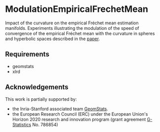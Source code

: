 # ModulationEmpiricalFrechetMean


Impact of the curvature on the empirical Fréchet mean estimation manifolds.
Experiments illustrating the modulation of the speed of convergence of the
empirical Fréchet mean with the curvature in spheres and hyperbolic spaces
described in the [paper](https://arxiv.org/abs/1906.07418).

## Requirements
- geomstats
- xlrd


## Acknowledgements

This work is partially supported by:
- the Inria-Stanford associated team [GeomStats](http://www-sop.inria.fr/asclepios/projects/GeomStats/).
- the European Research Council (ERC) under the European Union's Horizon 2020 research and innovation program (grant agreement [G-Statistics](https://team.inria.fr/epione/en/research/erc-g-statistics/) No. 786854)

